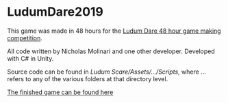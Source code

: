 # LudumDare2019
This game was made in 48 hours for the [Ludum Dare 48 hour game making competition](https://ldjam.com/).

All code written by Nicholas Molinari and one other developer.
Developed with C# in Unity. 

Source code can be found in *Ludum Scare/Assets/.../Scripts*, where ... refers to any of the various folders at that directory level.

[The finished game can be found here](https://gamejolt.com/games/mawdhatter/443448)
